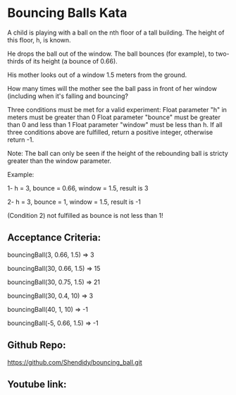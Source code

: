 # Bouncing Balls Kata

A child is playing with a ball on the nth floor of a tall building. The height of this floor, h, is known.

He drops the ball out of the window. The ball bounces (for example), to two-thirds of its height (a bounce of 0.66).

His mother looks out of a window 1.5 meters from the ground.

How many times will the mother see the ball pass in front of her window (including when it's falling and bouncing?

Three conditions must be met for a valid experiment:
Float parameter "h" in meters must be greater than 0
Float parameter "bounce" must be greater than 0 and less than 1
Float parameter "window" must be less than h.
If all three conditions above are fulfilled, return a positive integer, otherwise return -1.

Note:
The ball can only be seen if the height of the rebounding ball is stricty greater than the window parameter.

Example:

1- h = 3, bounce = 0.66, window = 1.5, result is 3

2- h = 3, bounce = 1, window = 1.5, result is -1 

(Condition 2) not fulfilled as bounce is not less than 1!

## Acceptance Criteria:

  bouncingBall(3, 0.66, 1.5) => 3

  bouncingBall(30, 0.66, 1.5) => 15

  bouncingBall(30, 0.75, 1.5) => 21

  bouncingBall(30, 0.4, 10) => 3

  bouncingBall(40, 1, 10) => -1

  bouncingBall(-5, 0.66, 1.5) => -1

  ## Github Repo:

  https://github.com/Shendidy/bouncing_ball.git

  ## Youtube link:

  